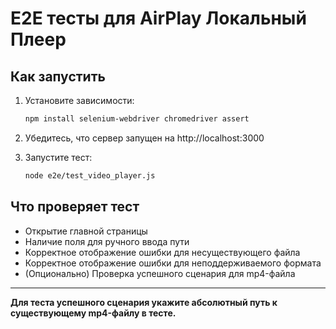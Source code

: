 # E2E тесты для AirPlay Локальный Плеер

## Как запустить

1. Установите зависимости:
   ```bash
   npm install selenium-webdriver chromedriver assert
   ```

2. Убедитесь, что сервер запущен на http://localhost:3000

3. Запустите тест:
   ```bash
   node e2e/test_video_player.js
   ```

## Что проверяет тест
- Открытие главной страницы
- Наличие поля для ручного ввода пути
- Корректное отображение ошибки для несуществующего файла
- Корректное отображение ошибки для неподдерживаемого формата
- (Опционально) Проверка успешного сценария для mp4-файла

---

**Для теста успешного сценария укажите абсолютный путь к существующему mp4-файлу в тесте.** 